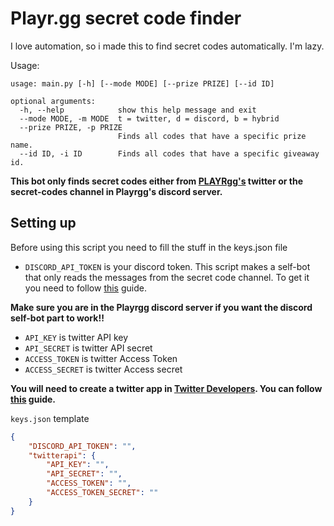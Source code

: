 # Playr.gg secret code finder
I love automation, so i made this to find secret codes automatically. I'm lazy.

Usage:
```
usage: main.py [-h] [--mode MODE] [--prize PRIZE] [--id ID]

optional arguments:
  -h, --help            show this help message and exit
  --mode MODE, -m MODE  t = twitter, d = discord, b = hybrid
  --prize PRIZE, -p PRIZE
                        Finds all codes that have a specific prize name.
  --id ID, -i ID        Finds all codes that have a specific giveaway id.
```

**This bot only finds secret codes either from [PLAYRgg's](https://twitter.com/PLAYRgg) twitter or the secret-codes channel in Playrgg's discord server.**

## Setting up

Before using this script you need to fill the stuff in the keys.json file

* `DISCORD_API_TOKEN` is your discord token. This script makes a self-bot that only reads the messages from the secret code channel. To get it you need to follow [this](https://www.youtube.com/watch?v=YEgFvgg7ZPI) guide.

**Make sure you are in the Playrgg discord server if you want the discord self-bot part to work!!**

* `API_KEY` is twitter API key
* `API_SECRET` is twitter API secret
* `ACCESS_TOKEN` is twitter Access Token
* `ACCESS_SECRET` is twitter Access secret

**You will need to create a twitter app in [Twitter Developers](https://developer.twitter.com/en). You can follow [this](https://www.youtube.com/watch?v=ltG9Jsk3oa8) guide.**

`keys.json` template
```json
{
    "DISCORD_API_TOKEN": "",
    "twitterapi": {
        "API_KEY": "",
        "API_SECRET": "",
        "ACCESS_TOKEN": "",
        "ACCESS_TOKEN_SECRET": ""
    }
}
```
